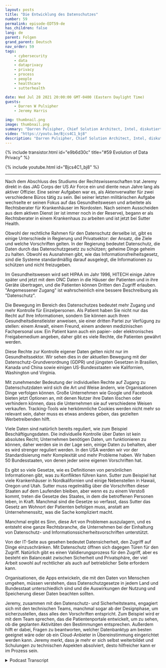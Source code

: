 ```yaml
---
layout: posts
title: "Die Entwicklung des Datenschutzes"
number: 59
permalink: episode-EDT59-de
has_children: false
lang: de
parent: Folgen
grand_parent: Deutsch
nav_order: 59
tags:
    - cybersecurity
    - data
    - dataprivacy
    - privacy
    - process
    - people
    - healthcare
    - sutterhealth

date: Wed Jul 28 2021 20:00:00 GMT-0400 (Eastern Daylight Time)
guests:
    - Darren W Pulsipher
    - Jeremy Harris

img: thumbnail.png
image: thumbnail.png
summary: "Darren Pulsipher, Chief Solution Architect, Intel, diskutiert mit Jeremy Harris, Assistant General Counsel - Privacy/Information Security, bei Sutter Health, was Datenschutz wirklich bedeutet und in welche Richtung er sich entwickeln könnte."
video: "https://youtu.be/Bjcs4C1_bj8"
description: "Darren Pulsipher, Chief Solution Architect, Intel, diskutiert mit Jeremy Harris, Assistant General Counsel - Privacy/Information Security, bei Sutter Health, was Datenschutz wirklich bedeutet und in welche Richtung er sich entwickeln könnte."
---
```


<div>
{% include transistor.html id="e9b6d30c" title="#59 Evolution of Data Privacy" %}

{% include youtube.html id="Bjcs4C1_bj8" %}
</div>

---

Nach dem Abschluss des Studiums der Rechtswissenschaften trat Jeremy direkt in das JAG Corps der US Air Force ein und diente neun Jahre lang als aktiver Offizier. Eine seiner Aufgaben war es, als Aktenverwalter für zwei verschiedene Büros tätig zu sein. Bei seiner letzten militärischen Aufgabe wechselte er seinen Fokus auf das Gesundheitswesen und arbeitete als Rechtsberater für Krankenhäuser im Nordosten. Nach seinem Ausscheiden aus dem aktiven Dienst (er ist immer noch in der Reserve), begann er als Rechtsberater in einem Krankenhaus zu arbeiten und ist jetzt bei Sutter Health.

Obwohl der rechtliche Rahmen für den Datenschutz derselbe ist, gibt es einige Unterschiede in Regierung und Privatsektor: der Ansatz, die Ziele und welche Vorschriften gelten. In der Regierung bedeutet Datenschutz, die Daten durch das Datenschutzgesetz zu schützen; geheime Dinge geheim zu halten. Obwohl es Ausnahmen gibt, wie das Informationsfreiheitsgesetz, sind die Systeme standardmäßig darauf ausgelegt, die Informationen zu schützen und nicht freizugeben.

Im Gesundheitswesen wird seit HIPAA im Jahr 1996, HITECH einige Jahre später und jetzt mit dem ONC Daten in die Häuser der Patienten und in ihre Geräte übertragen, und die Patienten können Dritten den Zugriff erlauben. "Angemessener Zugang" ist wahrscheinlich eine bessere Beschreibung als "Datenschutz".

Die Bewegung im Bereich des Datenschutzes bedeutet mehr Zugang und mehr Kontrolle für Einzelpersonen. Als Patient haben Sie nicht nur das Recht auf Ihre Informationen, sondern Sie können auch Ihren Gesundheitsdienstleister anweisen, sie einer dritten Partei zur Verfügung zu stellen: einem Anwalt, einem Freund, einem anderen medizinischen Fachpersonal usw. Ein Patient kann auch ein papier- oder elektronisches Freigabemedium angeben, daher gibt es viele Rechte, die Patienten gewährt werden.

Diese Rechte zur Kontrolle eigener Daten gelten nicht nur im Gesundheitssektor. Wir sehen dies in der aktuellen Bewegung mit der Datenschutz-Grundverordnung (GDPR) und jüngsten Gesetzen in Brasilien, Kanada und China sowie einigen US-Bundesstaaten wie Kalifornien, Washington und Virginia.

Mit zunehmender Bedeutung der individuellen Rechte auf Zugang zu Datenschutzdaten wird sich die Art und Weise ändern, wie Organisationen Dinge verfolgen können. Große Unternehmen wie Google und Facebook bieten jetzt Optionen an, mit denen Nutzer ihre Daten löschen oder verhindern können, dass die Unternehmen sie auf verschiedene Weisen verkaufen. Tracking-Tools wie herkömmliche Cookies werden nicht mehr so relevant sein, daher muss es etwas anderes geben, das gezielten Werbetreibenden hilft.

Viele Daten sind natürlich bereits reguliert, wie zum Beispiel Beschäftigungsdaten. Die individuelle Kontrolle über Daten ist kein absolutes Recht; Unternehmen benötigen Daten, um funktionieren zu können, daher werden sie in der Lage sein, einige Daten zu behalten, aber es wird strenger reguliert werden. In den USA werden wir vor der Standardisierung mehr Komplexität und mehr Probleme haben. Wir haben 50 Bundesstaaten, von denen jeder seine eigenen Vorschriften hat.

Es gibt so viele Gesetze, wie es Definitionen von persönlichen Informationen gibt, was zu Konflikten führen kann. Sutter zum Beispiel hat viele Krankenhäuser in Nordkalifornien und einige Nebenstellen in Hawaii, Oregon und Utah. Sutter muss regelmäßig über die Vorschriften dieser Staaten auf dem Laufenden bleiben, aber wenn es zu einem Verstoß kommt, treten die Gesetze des Staates, in dem die betroffenen Personen leben, in Kraft. Manchmal sind die Gesetze so verfasst, dass Sutter das Gesetz am Wohnort der Patienten befolgen muss, anstatt am Unternehmenssitz, was die Sache kompliziert macht.

Manchmal ergibt es Sinn, diese Art von Problemen auszulagern, und es entsteht eine ganze Rechtsbranche, die Unternehmen bei der Einhaltung von Datenschutz- und Informationssicherheitsvorschriften unterstützt.

Von der IT-Seite aus gesehen bedeutet Datensicherheit, den Zugriff auf Dinge einzuschränken. Mit Datenschutz öffnen sich dagegen Türen für den Zugriff. Natürlich gibt es einen Validierungsprozess für den Zugriff, aber es besteht ein Balanceakt zwischen Sicherheit und Privatsphäre, der viel Arbeit sowohl auf rechtlicher als auch auf betrieblicher Seite erfordern kann.

Organisationen, die Apps entwickeln, die mit den Daten von Menschen umgehen, müssen verstehen, dass Datenschutzgesetze in jedem Land und Bundesstaat unterschiedlich sind und die Auswirkungen der Nutzung und Speicherung dieser Daten beachten sollten.

Jeremy, zusammen mit den Datenschutz- und Sicherheitsteams, engagiert sich mit den technischen Teams, manchmal sogar ab der Designphase, um sicherzustellen, dass alles den Vorschriften entspricht. Zum Beispiel wird er mit dem Team sprechen, das die Patientenportale entwickelt, um zu sehen, ob die geplanten Aktivitäten den Bestimmungen entsprechen. Außerdem hilft er dabei, Fragen zu beantworten, welcher Datenbanktyp am besten geeignet wäre oder ob ein Cloud-Anbieter in Übereinstimmung eingerichtet werden kann. Jeremy merkt, dass je mehr er sich selbst weiterbildet und Schulungen zu technischen Aspekten absolviert, desto hilfreicher kann er im Prozess sein.



<details>
<summary> Podcast Transcript </summary>

<p></p>

</details>
